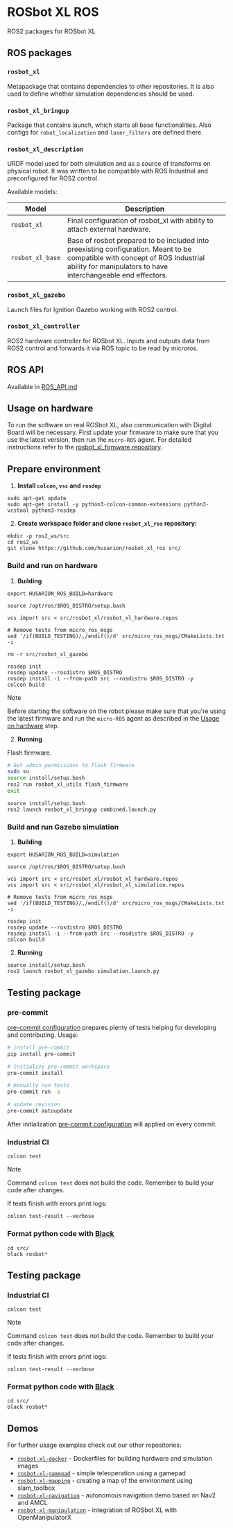 # ROSbot XL ROS

ROS2 packages for ROSbot XL

## ROS packages

### `rosbot_xl`

Metapackage that contains dependencies to other repositories. It is also used to define whether simulation dependencies should be used.

### `rosbot_xl_bringup`

Package that contains launch, which starts all base functionalities. Also configs for `robot_localization` and `laser_filters` are defined there.

### `rosbot_xl_description`

URDF model used for both simulation and as a source of transforms on physical robot. It was written to be compatible with ROS Industrial and preconfigured for ROS2 control.

Available models:

| Model            | Description                                                                                                                                                                                  |
| ---------------- | -------------------------------------------------------------------------------------------------------------------------------------------------------------------------------------------- |
| `rosbot_xl`      | Final configuration of rosbot_xl with ability to attach external hardware.                                                                                                                   |
| `rosbot_xl_base` | Base of rosbot prepared to be included into preexisting configuration. Meant to be compatible with concept of ROS Industrial ability for manipulators to have interchangeable end effectors. |


### `rosbot_xl_gazebo`

Launch files for Ignition Gazebo working with ROS2 control.

### `rosbot_xl_controller`

ROS2 hardware controller for ROSbot XL. Inputs and outputs data from ROS2 control and forwards it via ROS topic to be read by microros.

## ROS API

Available in [ROS_API.md](./ROS_API.md)

## Usage on hardware

To run the software on real ROSbot XL, also communication with Digital Board will be necessary.
First update your firmware to make sure that you use the latest version, then run the `micro-ROS` agent.
For detailed instructions refer to the [rosbot_xl_firmware repository](https://github.com/husarion/rosbot_xl_firmware).

## Prepare environment

1. **Install `colcon`, `vsc` and `rosdep`**
```
sudo apt-get update
sudo apt-get install -y python3-colcon-common-extensions python3-vcstool python3-rosdep
```

2. **Create workspace folder and clone `rosbot_xl_ros` repository:**
```
mkdir -p ros2_ws/src
cd ros2_ws
git clone https://github.com/husarion/rosbot_xl_ros src/
```

### Build and run on hardware

1. **Building**
```
export HUSARION_ROS_BUILD=hardware

source /opt/ros/$ROS_DISTRO/setup.bash

vcs import src < src/rosbot_xl/rosbot_xl_hardware.repos

# Remove tests from micro_ros_msgs
sed '/if(BUILD_TESTING)/,/endif()/d' src/micro_ros_msgs/CMakeLists.txt -i

rm -r src/rosbot_xl_gazebo

rosdep init
rosdep update --rosdistro $ROS_DISTRO
rosdep install -i --from-path src --rosdistro $ROS_DISTRO -y
colcon build
```

> [!NOTE]
> Before starting the software on the robot please make sure that you're using the latest firmware and run the `micro-ROS` agent as described in the [Usage on hardware](#usage-on-hardware) step.

2. **Running**

Flash firmware.
```bash
# Get admin permissions to flash firmware
sudo su
source install/setup.bash
ros2 run rosbot_xl_utils flash_firmware
exit
```

```
source install/setup.bash
ros2 launch rosbot_xl_bringup combined.launch.py
```

### Build and run Gazebo simulation

1. **Building**
```
export HUSARION_ROS_BUILD=simulation

source /opt/ros/$ROS_DISTRO/setup.bash

vcs import src < src/rosbot_xl/rosbot_xl_hardware.repos
vcs import src < src/rosbot_xl/rosbot_xl_simulation.repos

# Remove tests from micro_ros_msgs
sed '/if(BUILD_TESTING)/,/endif()/d' src/micro_ros_msgs/CMakeLists.txt -i

rosdep init
rosdep update --rosdistro $ROS_DISTRO
rosdep install -i --from-path src --rosdistro $ROS_DISTRO -y
colcon build
```

2. **Running**
```
source install/setup.bash
ros2 launch rosbot_xl_gazebo simulation.launch.py
```
## Testing package

### pre-commit
[pre-commit configuration](.pre-commit-config.yaml) prepares plenty of tests helping for developing and contributing. Usage:

```bash
# install pre-commit
pip install pre-commit

# initialize pre-commit workspace
pre-commit install

# manually run tests
pre-commit run -a

# update revision
pre-commit autoupdate
```

After initialization [pre-commit configuration](.pre-commit-config.yaml) will applied on every commit.

### Industrial CI
```
colcon test
```

> [!NOTE]
> Command `colcon test` does not build the code. Remember to build your code after changes.

If tests finish with errors print logs:
```
colcon test-result --verbose
```

### Format python code with [Black](https://github.com/psf/black)
```
cd src/
black rosbot*
```


## Testing package

### Industrial CI
```
colcon test
```

> [!NOTE]
> Command `colcon test` does not build the code. Remember to build your code after changes.

If tests finish with errors print logs:
```
colcon test-result --verbose
```

### Format python code with [Black](https://github.com/psf/black)
```
cd src/
black rosbot*
```

## Demos

For further usage examples check out our other repositories:
* [`rosbot-xl-docker`](https://github.com/husarion/rosbot-xl-docker) - Dockerfiles for building hardware and simulation images
* [`rosbot-xl-gamepad`](https://github.com/husarion/rosbot-xl-gamepad) - simple teleoperation using a gamepad
* [`rosbot-xl-mapping`](https://github.com/husarion/rosbot-xl-mapping) - creating a map of the environment using slam_toolbox
* [`rosbot-xl-navigation`](https://github.com/husarion/rosbot-xl-navigation) - autonomous navigation demo based on Nav2 and AMCL
* [`rosbot-xl-manipulation`](https://github.com/husarion/rosbot-xl-manipulation) - integration of ROSbot XL with OpenManipulatorX
